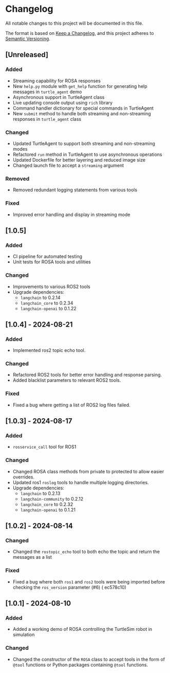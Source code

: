 # Changelog

All notable changes to this project will be documented in this file.

The format is based on [Keep a Changelog](https://keepachangelog.com/en/1.0.0/),
and this project adheres to [Semantic Versioning](https://semver.org/spec/v2.0.0.html).

## [Unreleased]

### Added
- Streaming capability for ROSA responses
- New `help.py` module with `get_help` function for generating help messages in `turtle_agent` demo
- Asynchronous support in TurtleAgent class
- Live updating console output using `rich` library
- Command handler dictionary for special commands in TurtleAgent
- New `submit` method to handle both streaming and non-streaming responses in `turtle_agent` class

### Changed
- Updated TurtleAgent to support both streaming and non-streaming modes
- Refactored `run` method in TurtleAgent to use asynchronous operations
- Updated Dockerfile for better layering and reduced image size
- Changed launch file to accept a `streaming` argument

### Removed
- Removed redundant logging statements from various tools

### Fixed
- Improved error handling and display in streaming mode


## [1.0.5]

### Added

* CI pipeline for automated testing
* Unit tests for ROSA tools and utilities

### Changed

* Improvements to various ROS2 tools
* Upgrade dependencies:
    * `langchain` to 0.2.14
    * `langchain_core` to 0.2.34
    * `langchain-openai` to 0.1.22

## [1.0.4]  - 2024-08-21

### Added

* Implemented ros2 topic echo tool.

### Changed

* Refactored ROS2 tools for better error handling and response parsing.
* Added blacklist parameters to relevant ROS2 tools.

### Fixed

* Fixed a bug where getting a list of ROS2 log files failed.

## [1.0.3]  - 2024-08-17

### Added

* `rosservice_call` tool for ROS1

### Changed

* Changed ROSA class methods from private to protected to allow easier overrides.
* Updated ros1 `roslog` tools to handle multiple logging directories.
* Upgrade dependencies:
    * `langchain` to 0.2.13
    * `langchain-community` to 0.2.12
    * `langchain_core` to 0.2.32
    * `langchain-openai` to 0.1.21

## [1.0.2] - 2024-08-14

### Changed

* Changed the `rostopic_echo` tool to both echo the topic and return the messages as a list

### Fixed

* Fixed a bug where both `ros1` and `ros2` tools were being imported before checking the `ros_version` parameter (#6) (
  ec578c10)

## [1.0.1] - 2024-08-10

### Added

* Added a working demo of ROSA controlling the TurtleSim robot in simulation

### Changed

* Changed the constructor of the `ROSA` class to accept tools in the form of `@tool` functions or Python packages
  containing `@tool` functions.
